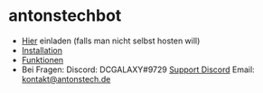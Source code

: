 # antonstechbot
- [Hier](https://top.gg/bot/744218316167708773) einladen (falls man nicht selbst hosten will)
- [Installation](https://github.com/antonstech/antonstechbot/wiki/Installation)
- [Funktionen](https://github.com/antonstech/antonstechbot/wiki/Funktionen)
- Bei Fragen:
Discord: DCGALAXY#9729
[Support Discord](https://discord.gg/4B7ce4pQz)
Email: kontakt@antonstech.de
